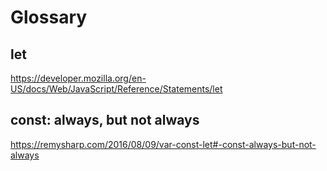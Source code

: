 # Glossary

## let

https://developer.mozilla.org/en-US/docs/Web/JavaScript/Reference/Statements/let

## const: always, but not always

https://remysharp.com/2016/08/09/var-const-let#-const-always-but-not-always